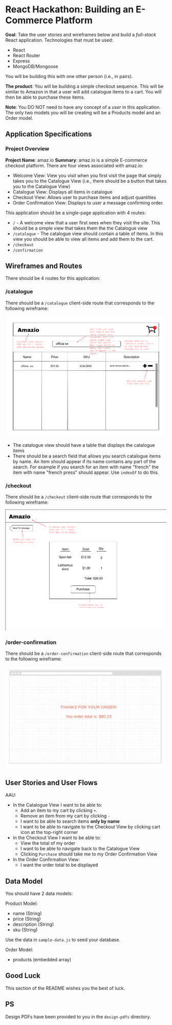 # React Hackathon: Building an E-Commerce Platform 

**Goal**: Take the user stories and wireframes below and build a *full-stack* React application. Technologies that must be used: 

* React
* React Router 
* Express 
* MongoDB/Mongoose

You will be building this with one other person (i.e., in pairs).

**The product**: You will be building a simple checkout sequence. This will be similar to Amazon in that a user will add catalogue items to a cart. You will then be able to purchase these items. 

**Note**: You DO NOT need to have any concept of a *user* in this application. The only two models you will be creating will be a Products model and an Order model. 

## Application Specifications 

### Project Overview

**Project Name**: amaz.io 
**Summary**: amaz.io is a simple E-commerce checkout platform. There are four views associated with amaz.io: 

* Welcome View: View you visit when you first visit the page that simply takes you to the Catalogue View (i.e., there should be a button that takes you to the Catalogue View)
* Catalogue View: Displays all items in catalogue
* Checkout View: Allows user to purchase items and adjust quantities
* Order Confirmation View: Displays to user a message confirming order.

This application should be a single-page application with 4 routes: 

* `/` - A welcome view that a user first sees when they visit the site. This should be a simple view that takes them the the Catalogue view
* `/catalogue` - The catalogue view should contain a table of items. In this view you should be able to view all items and add them to the cart.
* `/checkout`
* `/confirmation`

## Wireframes and Routes

There should be 4 routes for this application: 

### /catalogue

There should be a `/catalogue` client-side route that corresponds to the following wireframe: 

![catalogue](./images/catalogue.png)

* The catalogue view should have a table that displays the catalogue items 
* There should be a search field that allows you search catalogue items by name. An item should appear if its name contains any part of the search. For example if you search for an item with name "french" the item with name "french press" should appear. Use `indexOf` to do this.

### /checkout

There should be a `/checkout` client-side route that corresponds to the following wireframe: 

![checkout](./images/checkout.png)

### /order-confirmation

There should be a `/order-confirmation` client-side route that corresponds to the following wireframe:

![confirmation](./images/order-confirmation.jpg)

## User Stories and User Flows 

AAU: 

* In the Catalogue View I want to be able to: 
    - Add an item to my cart by clicking `+`. 
    - Remove an item from my cart by clicking `-`
    - I want to be able to search items **only by name**
    - I want to be able to navigate to the Checkout View by clicking cart icon at the top-right corner 
* In the Checkout View I want to be able to: 
    - View the total of my order
    - I want to be able to navigate back to the Catalogue View 
    - Clicking `Purchase` should take me to my Order Confirmation View 
* In the Order Confirmation View: 
    - I want the order total to be displayed
    
## Data Model 

You should have 2 data models: 

Product Model:

* name (String)
* price (String)
* description (String)
* sku (String)

Use the data in `sample-data.js` to seed your database.

Order Model:
* products (embedded array)

## Good Luck 

This section of the README wishes you the best of luck.

## PS

Design PDFs have been provided to you in the `design-pdfs` directory.